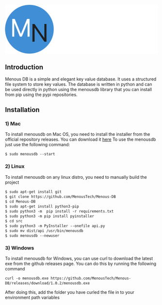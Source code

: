 ![test](assets/logo-full.png)


## Introduction
Menous DB is a simple and elegant key value database. It uses a structured file system to store key values. The database is written in python and can be used directly in python using the menousdb library that you can install from pip using the pypi repositories. 

## Installation
### 1) Mac
To install menousdb on Mac OS, you need to install the installer from the official repository releases. You can download it [here](https://github.com/MenousTech/Menous-DB/releases/tag/1.0.2) To use the menousdb just use the following command:

```
$ sudo menousdb --start
```

### 2) Linux
To install menousdb on any linux distro, you need to manually build the project

```
$ sudo apt-get install git
$ git clone https://github.com/MenousTech/Menous-DB
$ cd Menous-DB 
$ sudo apt-get install python3-pip
$ sudo python3 -m  pip install -r requirements.txt
$ sudo python3 -m pip install pyinstaller
$ cd src
$ sudo python3 -m PyInstaller --onefile api.py
$ sudo mv dist/api /usr/bin/menousdb
$ sudo menousdb --newuser
```

### 3) Windows
To install menousdb for Windows, you can use curl to download the latest exe from the github releases page. You can do this by running the following command

```
curl -o menousdb.exe https://github.com/MenousTech/Menous-DB/releases/download/1.0.2/menousdb.exe
```

After doing this, add the folder you have curled the file in to your environment path variables

